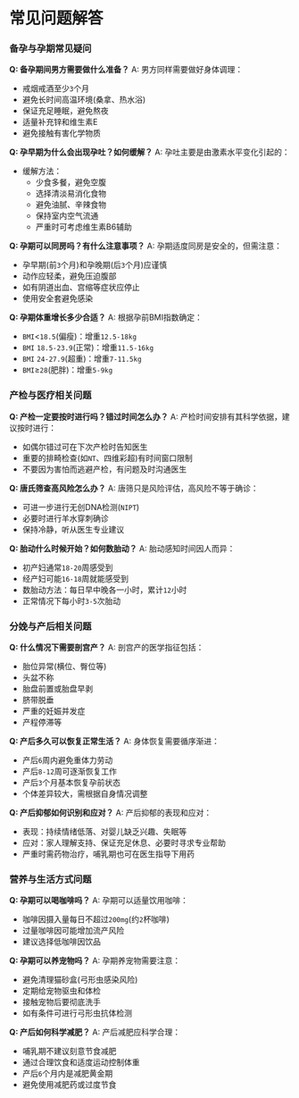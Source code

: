 # 常见问题解答

### 备孕与孕期常见疑问

**Q: 备孕期间男方需要做什么准备？**
A: 男方同样需要做好身体调理：
- 戒烟戒酒至少`3`个月
- 避免长时间高温环境(桑拿、热水浴)
- 保证充足睡眠，避免熬夜
- 适量补充锌和维生素E
- 避免接触有害化学物质

**Q: 孕早期为什么会出现孕吐？如何缓解？**
A: 孕吐主要是由激素水平变化引起的：
- 缓解方法：
  - 少食多餐，避免空腹
  - 选择清淡易消化食物
  - 避免油腻、辛辣食物
  - 保持室内空气流通
  - 严重时可考虑维生素B6辅助

**Q: 孕期可以同房吗？有什么注意事项？**
A: 孕期适度同房是安全的，但需注意：
- 孕早期(前`3`个月)和孕晚期(后`3`个月)应谨慎
- 动作应轻柔，避免压迫腹部
- 如有阴道出血、宫缩等症状应停止
- 使用安全套避免感染

**Q: 孕期体重增长多少合适？**
A: 根据孕前BMI指数确定：
- `BMI`<`18.5`(偏瘦)：增重`12.5-18kg`
- `BMI` `18.5-23.9`(正常)：增重`11.5-16kg`
- `BMI` `24-27.9`(超重)：增重`7-11.5kg`
- `BMI`≥`28`(肥胖)：增重`5-9kg`

### 产检与医疗相关问题

**Q: 产检一定要按时进行吗？错过时间怎么办？**
A: 产检时间安排有其科学依据，建议按时进行：
- 如偶尔错过可在下次产检时告知医生
- 重要的排畸检查(如`NT`、四维彩超)有时间窗口限制
- 不要因为害怕而逃避产检，有问题及时沟通医生

**Q: 唐氏筛查高风险怎么办？**
A: 唐筛只是风险评估，高风险不等于确诊：
- 可进一步进行无创DNA检测(`NIPT`)
- 必要时进行羊水穿刺确诊
- 保持冷静，听从医生专业建议

**Q: 胎动什么时候开始？如何数胎动？**
A: 胎动感知时间因人而异：
- 初产妇通常`18-20`周感受到
- 经产妇可能`16-18`周就能感受到
- 数胎动方法：每日早中晚各一小时，累计`12`小时
- 正常情况下每小时`3-5`次胎动

### 分娩与产后相关问题

**Q: 什么情况下需要剖宫产？**
A: 剖宫产的医学指征包括：
- 胎位异常(横位、臀位等)
- 头盆不称
- 胎盘前置或胎盘早剥
- 脐带脱垂
- 严重的妊娠并发症
- 产程停滞等

**Q: 产后多久可以恢复正常生活？**
A: 身体恢复需要循序渐进：
- 产后`6`周内避免重体力劳动
- 产后`8-12`周可逐渐恢复工作
- 产后`3`个月基本恢复孕前状态
- 个体差异较大，需根据自身情况调整

**Q: 产后抑郁如何识别和应对？**
A: 产后抑郁的表现和应对：
- 表现：持续情绪低落、对婴儿缺乏兴趣、失眠等
- 应对：家人理解支持、保证充足休息、必要时寻求专业帮助
- 严重时需药物治疗，哺乳期也可在医生指导下用药

### 营养与生活方式问题

**Q: 孕期可以喝咖啡吗？**
A: 孕期可以适量饮用咖啡：
- 咖啡因摄入量每日不超过`200mg`(约`2`杯咖啡)
- 过量咖啡因可能增加流产风险
- 建议选择低咖啡因饮品

**Q: 孕期可以养宠物吗？**
A: 孕期养宠物需要注意：
- 避免清理猫砂盒(弓形虫感染风险)
- 定期给宠物驱虫和体检
- 接触宠物后要彻底洗手
- 如有条件可进行弓形虫抗体检测

**Q: 产后如何科学减肥？**
A: 产后减肥应科学合理：
- 哺乳期不建议刻意节食减肥
- 通过合理饮食和适度运动控制体重
- 产后`6`个月内是减肥黄金期
- 避免使用减肥药或过度节食